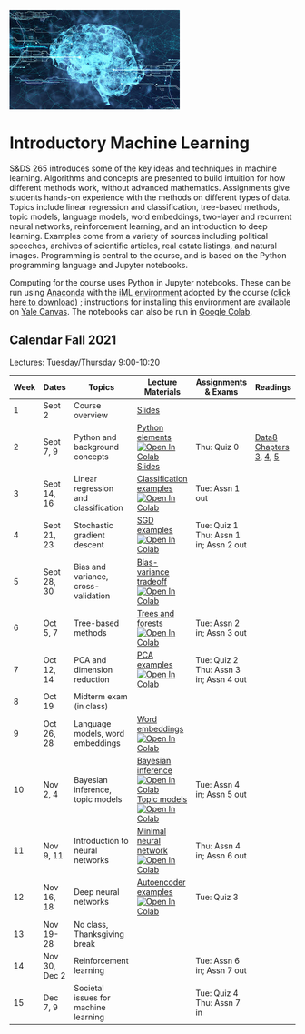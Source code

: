<head>
  <title> Introductory Machine Learning </title>
  <link rel="stylesheet" href="theme/css/main.css" />
  <link rel="shortcut icon" type="image/x-icon" href="favicon.ico?">
</head>


![neuro-datascience](./data-neuroscience.jpg)


Introductory Machine Learning
====

S&DS 265 introduces some of the key ideas and techniques in machine learning. Algorithms and concepts are presented to build intuition for how different methods work, without advanced mathematics. Assignments give students hands-on experience with the methods on different types of data. Topics include linear regression and classification, tree-based methods, topic models, language models, word embeddings, two-layer and recurrent neural networks, reinforcement learning, and an introduction to deep learning. Examples come from a variety of sources including political speeches, archives of scientific articles, real estate listings, and natural images. Programming is central to the course, and is based on the Python programming language and Jupyter notebooks.

Computing for the course uses Python in Jupyter notebooks. These can be run using [Anaconda](https://www.anaconda.com/products/individual) with the [iML environment](https://raw.githubusercontent.com/YData123/sds265-fa21/main/env/iml_env.yml) adopted by the course <a href="https://raw.githubusercontent.com/YData123/sds265-fa21/main/env/iml_env.zip" download>(click here to download)</a>
; instructions for installing this environment are available on [Yale Canvas](https://canvas.yale.edu).  The notebooks can also be run in [Google Colab](https://colab.research.google.com).

Calendar Fall 2021
---
Lectures: Tuesday/Thursday 9:00-10:20


<style>
   r { color: Red }
   o { color: Orange }
   g { color: Green }
</style>

 Week | Dates |  Topics | Lecture Materials | Assignments & Exams | Readings
----------- | ----------- | ------------- | ------------ | ------------- | -----------
1 | Sept 2 |     Course overview | [Slides](https://github.com/YData123/sds265-fa21/raw/main/lectures/lecture-sept-02.pdf) |
2 | Sept 7, 9 |    Python and background concepts |  [Python elements](https://github.com/YData123/sds265-fa21/raw/main/demos/python/python-elements.zip) <br> [![Open In Colab](https://colab.research.google.com/assets/colab-badge.svg)](https://colab.research.google.com/github/YData123/sds265-fa21/blob/master/demos/python/python-elements.ipynb) <br> [Slides](https://github.com/YData123/sds265-fa21/raw/main/lectures/lecture-sept-07.pdf) | Thu: Quiz 0 | [Data8 Chapters 3](https://www.inferentialthinking.com/chapters/03/programming-in-python.html), [4](https://www.inferentialthinking.com/chapters/04/Data_Types.html), [5](https://www.inferentialthinking.com/chapters/05/Sequences.html)
3 | Sept 14, 16 | Linear regression and classification | [Classification examples](https://github.com/YData123/sds265-fa21/raw/main/demos/classification/classification.zip) <br> [![Open In Colab](https://colab.research.google.com/assets/colab-badge.svg)](https://colab.research.google.com/github/YData123/sds265-fa21/blob/master/demos/classification/classification.ipynb) |  Tue: Assn 1 out |
4 | Sept 21, 23 | Stochastic gradient descent | [SGD examples](https://github.com/YData123/sds265-fa21/raw/main/demos/sgd/sgd.zip) <br> [![Open In Colab](https://colab.research.google.com/assets/colab-badge.svg)](https://colab.research.google.com/github/YData123/sds265-fa21/blob/master/demos/sgd/sgd.ipynb) |  Tue: Quiz 1 <br> Thu: Assn 1 in; Assn 2 out |
5 | Sept 28, 30 | Bias and variance, cross-validation | [Bias-variance tradeoff](https://github.com/YData123/sds265-fa21/raw/main/demos/bias-variance/bias-variance.zip) <br> [![Open In Colab](https://colab.research.google.com/assets/colab-badge.svg)](https://colab.research.google.com/github/YData123/sds265-fa21/blob/master/demos/bias-variance/bias-variance.ipynb) |  |
6 | Oct 5, 7 | Tree-based methods | [Trees and forests](https://github.com/YData123/sds265-fa21/raw/main/demos/trees/trees.zip) <br> [![Open In Colab](https://colab.research.google.com/assets/colab-badge.svg)](https://colab.research.google.com/github/YData123/sds265-fa21/blob/master/demos/trees/trees.ipynb) |  Tue: Assn 2 in; Assn 3 out |
7 | Oct 12, 14 | PCA and dimension reduction | [PCA examples](https://github.com/YData123/sds265-fa21/raw/main/demos/pca/pca.zip) <br> [![Open In Colab](https://colab.research.google.com/assets/colab-badge.svg)](https://colab.research.google.com/github/YData123/sds265-fa21/blob/master/demos/pca/pca.ipynb) |  Tue: Quiz 2 <br> Thu: Assn 3 in; Assn 4 out |
8 | Oct 19 |  Midterm exam (in class) |  |   |
9 | Oct 26, 28 | Language models, word embeddings | [Word embeddings](https://github.com/YData123/sds265-fa21/raw/main/demos/embeddings/embeddings.zip) <br> [![Open In Colab](https://colab.research.google.com/assets/colab-badge.svg)](https://colab.research.google.com/github/YData123/sds265-fa21/blob/master/demos/embeddings/embeddings.ipynb)|  |
10 | Nov 2, 4 | Bayesian inference, topic models | [Bayesian inference](https://github.com/YData123/sds265-fa21/raw/main/demos/bayes/bayes.zip) <br> [![Open In Colab](https://colab.research.google.com/assets/colab-badge.svg)](https://colab.research.google.com/github/YData123/sds265-fa21/blob/master/demos/bayes/bayes.ipynb) <br> [Topic models](https://github.com/YData123/sds265-fa21/raw/main/demos/topic-models/topic-models.zip) <br> [![Open In Colab](https://colab.research.google.com/assets/colab-badge.svg)](https://colab.research.google.com/github/YData123/sds265-fa21/blob/master/demos/topic-models/topic-models.ipynb) |   Tue: Assn 4 in; Assn 5 out |
11 | Nov 9, 11 | Introduction to neural networks | [Minimal neural network](https://github.com/YData123/sds265-fa21/raw/main/demos/neural-nets/neural-nets.zip) <br> [![Open In Colab](https://colab.research.google.com/assets/colab-badge.svg)](https://colab.research.google.com/github/YData123/sds265-fa21/blob/master/demos/neural-nets/neural-nets.ipynb) |   Thu: Assn 4 in; Assn 6 out |
12 | Nov 16, 18 | Deep neural networks | [Autoencoder examples](https://github.com/YData123/sds265-fa21/raw/main/demos/deep-nets/deep-nets.zip) <br> [![Open In Colab](https://colab.research.google.com/assets/colab-badge.svg)](https://colab.research.google.com/github/YData123/sds265-fa21/blob/master/demos/deep-nets/deep-nets.ipynb) |  Tue: Quiz 3 |
13 | Nov 19-28 | No class, Thanksgiving break | <!--[![Open In Colab](https://colab.research.google.com/assets/colab-badge.svg)]()--> |  |
14 | Nov 30, Dec 2 | Reinforcement learning | <!-- [![Open In Colab](https://colab.research.google.com/assets/colab-badge.svg)]()--> |   Tue: Assn 6 in; Assn 7 out |
15 | Dec 7, 9 | Societal issues for machine learning | <!--[![Open In Colab](https://colab.research.google.com/assets/colab-badge.svg)]()--> |   Tue: Quiz 4 <br> Thu: Assn 7 in |
